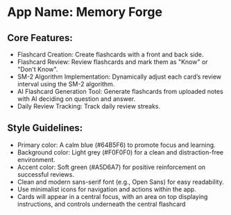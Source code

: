 # **App Name**: Memory Forge

## Core Features:

- Flashcard Creation: Create flashcards with a front and back side.
- Flashcard Review: Review flashcards and mark them as "Know" or "Don't Know".
- SM-2 Algorithm Implementation: Dynamically adjust each card’s review interval using the SM-2 algorithm.
- AI Flashcard Generation Tool: Generate flashcards from uploaded notes with AI deciding on question and answer.
- Daily Review Tracking: Track daily review streaks.

## Style Guidelines:

- Primary color: A calm blue (#64B5F6) to promote focus and learning.
- Background color: Light grey (#F0F0F0) for a clean and distraction-free environment.
- Accent color: Soft green (#A5D6A7) for positive reinforcement on successful reviews.
- Clean and modern sans-serif font (e.g., Open Sans) for easy readability.
- Use minimalist icons for navigation and actions within the app.
- Cards will appear in a central focus, with an area on top displaying instructions, and controls underneath the central flashcard